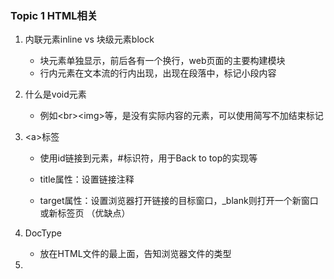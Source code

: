 ### Topic 1 HTML相关

1. 内联元素inline vs 块级元素block
   - 块元素单独显示，前后各有一个换行，web页面的主要构建模块
   - 行内元素在文本流的行内出现，出现在段落中，标记小段内容



2. 什么是void元素

   - 例如\<br>\<img>等，是没有实际内容的元素，可以使用简写不加结束标记

     

3. \<a>标签

   - 使用id链接到元素，#标识符，用于Back to top的实现等

   - title属性：设置链接注释

   - target属性：设置浏览器打开链接的目标窗口，_blank则打开一个新窗口或新标签页 （优缺点）

     

4. DocType

   - 放在HTML文件的最上面，告知浏览器文件的类型

5. 

